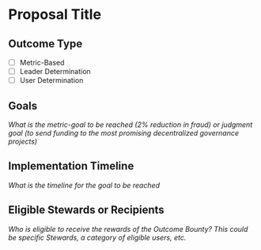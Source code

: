 # Proposal Title

## Outcome Type

- [ ] Metric-Based
- [ ] Leader Determination
- [ ] User Determination

## Goals

_What is the metric-goal to be reached (2% reduction in fraud) or judgment goal (to send funding to the most promising decentralized governance projects)_

## Implementation Timeline

_What is the timeline for the goal to be reached_

## Eligible Stewards or Recipients

_Who is eligible to receive the rewards of the Outcome Bounty?_
_This could be specific Stewards, a category of eligible users, etc._
